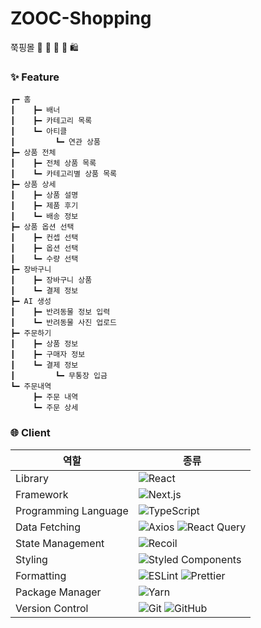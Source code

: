# ZOOC-Shopping

쭉핑몰 🛒 🐾 🐶 💚 🛍️

### ✨ Feature

```
┏━ 홈
┃    ┣━ 배너
┃    ┣━ 카테고리 목록
┃    ┗━ 아티클
┃         ┗━ 연관 상품
┣━ 상품 전체
┃    ┣━ 전체 상품 목록
┃    ┗━ 카테고리별 상품 목록
┣━ 상품 상세
┃    ┣━ 상품 설명
┃    ┣━ 제품 후기
┃    ┗━ 배송 정보
┣━ 상품 옵션 선택
┃    ┣━ 컨셉 선택
┃    ┣━ 옵션 선택
┃    ┗━ 수량 선택
┣━ 장바구니
┃    ┣━ 장바구니 상품
┃    ┗━ 결제 정보
┣━ AI 생성
┃    ┣━ 반려동물 정보 입력
┃    ┗━ 반려동물 사진 업로드
┣━ 주문하기
┃    ┣━ 상품 정보
┃    ┣━ 구매자 정보
┃    ┗━ 결제 정보
┃         ┗━ 무통장 입금
┗━ 주문내역
     ┣━ 주문 내역
     ┗━ 주문 상세
```

### 🌐 Client

| 역할                 | 종류                                                                                                                                                                                                                  |
| -------------------- | --------------------------------------------------------------------------------------------------------------------------------------------------------------------------------------------------------------------- |
| Library              | ![React](https://img.shields.io/badge/React-61DAFB?style=for-the-badge&logo=React&logoColor=black)                                                                                                                    |
| Framework            | ![Next.js](https://img.shields.io/badge/Next.js-000000?style=for-the-badge&logo=Next.js&logoColor=ffffff)                                                                                                             |
| Programming Language | ![TypeScript](https://img.shields.io/badge/TypeScript-3178C6.svg?style=for-the-badge&logo=TypeScript&logoColor=white)                                                                                                 |
| Data Fetching        | ![Axios](https://img.shields.io/badge/Axios-5A29E4?style=for-the-badge&logo=Axios&logoColor=white) ![React Query](https://img.shields.io/badge/reactquery-FF4154?style=for-the-badge&logo=reactquery&logoColor=white) |
| State Management     | ![Recoil](https://img.shields.io/badge/Recoil-3578E5?style=for-the-badge&logo=recoil&logoColor=white)                                                                                                                 |
| Styling              | ![Styled Components](https://img.shields.io/badge/styled--components-DB7093?style=for-the-badge&logo=styled-components&logoColor=white)                                                                               |
| Formatting           | ![ESLint](https://img.shields.io/badge/ESLint-4B3263?style=for-the-badge&logo=eslint&logoColor=white) ![Prettier](https://img.shields.io/badge/Prettier-F7B93E?style=for-the-badge&logo=prettier&logoColor=white)     |
| Package Manager      | ![Yarn](https://img.shields.io/badge/Yarn-2C8EBB?style=for-the-badge&logo=yarn&logoColor=white)                                                                                                                       |
| Version Control      | ![Git](https://img.shields.io/badge/git-%23F05033.svg?style=for-the-badge&logo=git&logoColor=white) ![GitHub](https://img.shields.io/badge/github-%23121011.svg?style=for-the-badge&logo=github&logoColor=white)      |

